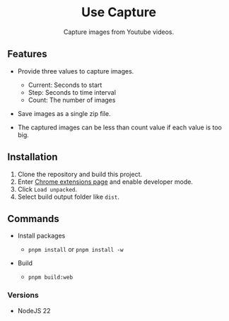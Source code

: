 <h1 style="text-align:center">
  Use Capture
</h1>
<p style="text-align:center">
  Capture images from Youtube videos.
</p>

## Features

- Provide three values to capture images.

  - Current: Seconds to start
  - Step: Seconds to time interval
  - Count: The number of images

- Save images as a single zip file.
- The captured images can be less than count value if each value is too big.

## Installation

1. Clone the repository and build this project.
2. Enter [Chrome extensions page](chrome://extensions/) and enable developer mode.
3. Click `Load unpacked`.
4. Select build output folder like `dist`.

## Commands

- Install packages

  - `pnpm install` or `pnpm install -w`

- Build
  - `pnpm build:web`

### Versions

- NodeJS 22
